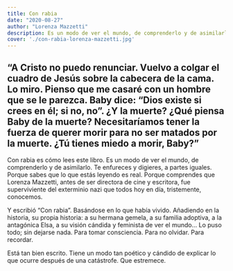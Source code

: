 ```yaml
---
title: Con rabia
date: "2020-08-27"
author: "Lorenza Mazzetti"
description: Es un modo de ver el mundo, de comprenderlo y de asimilarlo. Te enfureces y digieres, a partes iguales. Porque sabes que lo que estás leyendo es real. Porque comprendes que Lorenza Mazzetti, antes de ser directora de cine y escritora, fue superviviente del exterminio nazi que todos hoy en día, tristemente, conocemos.
cover: './con-rabia-lorenza-mazzetti.jpg'
---
```


“A Cristo no puedo renunciar. Vuelvo a colgar el cuadro de Jesús sobre la cabecera de la cama.
Lo miro. Pienso que me casaré con un hombre que se le parezca. Baby dice: “Dios existe si crees en él; si no, no”.
¿Y la muerte? ¿Qué piensa Baby de la muerte?
Necesitaríamos tener la fuerza de querer morir para no ser matados por la muerte.
¿Tú tienes miedo a morir, Baby?”
-

Con rabia es cómo lees este libro.
Es un modo de ver el mundo, de comprenderlo y de asimilarlo. Te enfureces y digieres, a partes iguales. Porque sabes que lo que estás leyendo es real. Porque comprendes que Lorenza Mazzetti, antes de ser directora de cine y escritora, fue superviviente del exterminio nazi que todos hoy en día, tristemente, conocemos.

Y escribió “Con rabia”. Basándose en lo que había vivido. Añadiendo en la historia, su propia historia: a su hermana gemela, a su familia adoptiva, a la antagónica Elsa, a su visión cándida y feminista de ver el mundo… Lo puso todo; sin dejarse nada.
Para tomar consciencia. Para no olvidar. Para recordar.

Está tan bien escrito. Tiene un modo tan poético y cándido de explicar lo que ocurre después de una catástrofe. Que estremece.